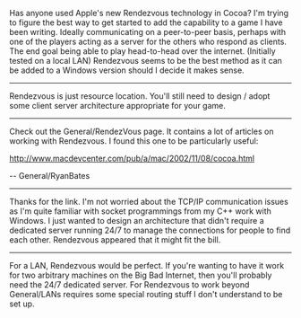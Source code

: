 Has anyone used Apple's new Rendezvous technology in Cocoa?  I'm trying to figure the best way to get started to add the capability to a game I have been writing.  Ideally communicating on a peer-to-peer basis, perhaps with one of the players acting as a server for the others who respond as clients.  The end goal being able to play head-to-head over the internet.  (Initially tested on a local LAN)  Rendezvous seems to be the best method as it can be added to a Windows version should I decide it makes sense.

----
Rendezvous is just resource location.  You'll still need to design / adopt some client server architecture appropriate for your game.

----

Check out the General/RendezVous page. It contains a lot of articles on working with Rendezvous. I found this one to be particularly useful:

http://www.macdevcenter.com/pub/a/mac/2002/11/08/cocoa.html

-- General/RyanBates

----

Thanks for the link.  I'm not worried about the TCP/IP communication issues as I'm quite familiar with socket programmings from my C++ work with Windows.  I just wanted to design an architecture that didn't require a dedicated server running 24/7 to manage the connections for people to find each other.  Rendezvous appeared that it might fit the bill.

----

For a LAN, Rendezvous would be perfect.  If you're wanting to have it work for two arbitrary machines on the Big Bad Internet, then you'll probably need the 24/7 dedicated server.   For Rendezvous to work beyond General/LANs requires some special routing stuff I don't understand to be set up.